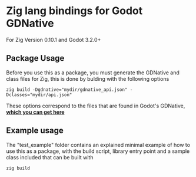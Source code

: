 # Zig lang bindings for Godot GDNative

For Zig Version 0.10.1 and Godot 3.2.0+

## Package Usage

Before you use this as a package, you must generate the GDNative and class files for Zig, this is done by bulding with the following options

```
zig build -Dgdnative="mydir/gdnative_api.json" -Dclasses="mydir/api.json"
```

These options correspond to the files that are found in Godot's GDNative, [**which you can get here**](https://github.com/godotengine/godot-headers)

## Example usage

The "test_example" folder contains an explained minimal example of how to use this as a package, with the build script, library entry point and a sample class included that can be built with

```
zig build
```
